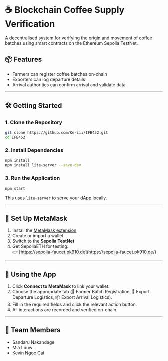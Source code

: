 # ☕ Blockchain Coffee Supply Verification

A decentralised system for verifying the origin and movement of coffee batches using smart contracts on the Ethereum Sepolia TestNet.

## 📦 Features
- Farmers can register coffee batches on-chain
- Exporters can log departure details
- Arrival authorities can confirm arrival and validate data

---

## 🛠️ Getting Started

### 1. Clone the Repository

```bash
git clone https://github.com/Ke-iii/IFB452.git
cd IFB452
```

### 2. Install Dependencies

```bash
npm install
npm install lite-server --save-dev
```

### 3. Run the Application

```bash
npm start
```

This uses `lite-server` to serve your dApp locally.

---

## 🦊 Set Up MetaMask

1. Install the [MetaMask extension](https://metamask.io/)
2. Create or import a wallet
3. Switch to the **Sepolia TestNet**
4. Get SepoliaETH for testing:  
   👉 [https://sepolia-faucet.pk910.de](https://sepolia-faucet.pk910.de/)

---

## 🚀 Using the App

1. Click **Connect to MetaMask** to link your wallet.
2. Choose the appropriate tab (🌱 Farmer Batch Registration, 🚢 Export Departure Logistics, 📦 Export Arrival Logistics).
3. Fill in the required fields and click the relevant action button.
4. All interactions are recorded and verified on-chain.

---

## 👥 Team Members

- Sandaru Nakandage  
- Mia Louw 
- Kevin Ngoc Cai 

